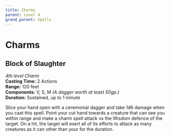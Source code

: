 ```yaml
---
title: Charms
parent: Level 4
grand_parent: Spells
---
```


# Charms

## Block of Slaughter
*4th level Charm*<br>
**Casting Time:** 2 Actions<br>
**Range:** 120 feet<br>
**Components:** V, S, M *(A dagger worth at least 50gp.)*<br>
**Duration:** Sustained, up to 1 minute

Slice your hand open with a ceremonial dagger and take 1d6 damage when you cast this spell. Point your cut hand towards a creature that can see you within range and make a charm spell attack vs the Wisdom defence of the target. On a hit, the target will exert all of its efforts to attack as many creatures as it can other than your for the duration.
